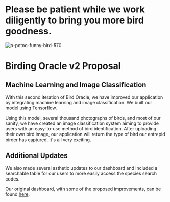 # Please be patient while we work diligently to bring you more bird goodness.

![o-potoo-funny-bird-570](https://user-images.githubusercontent.com/30611037/37501303-bb6933ae-289b-11e8-8387-1fdcc046ba2e.jpg)

# Birding Oracle v2 Proposal

## Machine Learning and Image Classification
With this second iteration of Bird Oracle, we have improved our application by integrating machine learning and image classification. We built our model using Tensorflow.

Using this model, several thousand photographs of birds, and most of our sanity, we have created an image classification system aiming to provide users with an easy-to-use method of bird identification. After uploading their own bird image, our application will return the type of bird our entrepid birder has captured. It's all very exciting. 

## Additional Updates
We also made several asthetic updates to our dashboard and included a searchable table for our users to more easily access the species search codes. 

Our original dashboard, with some of the proposed improvements, can be found <a href="https://avian-adventure.herokuapp.com/">here</a>. 
